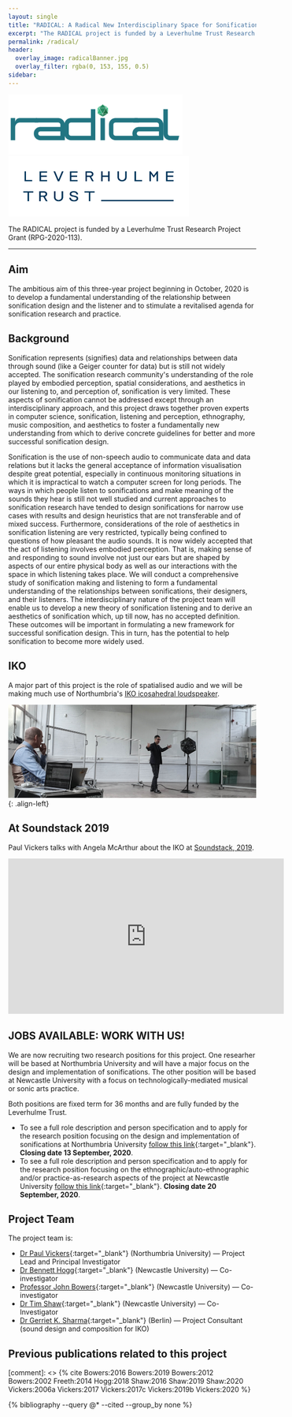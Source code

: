 ```yaml
---
layout: single
title: "RADICAL: A Radical New Interdisciplinary Space for Sonification"
excerpt: "The RADICAL project is funded by a Leverhulme Trust Research Project Grant."
permalink: /radical/
header: 
  overlay_image: radicalBanner.jpg
  overlay_filter: rgba(0, 153, 155, 0.5)
sidebar:
---
```

<img src='/images/RadicalLogo.svg' width='354'>
<img src='/images/Leverhulme_Trust_CMYK_blue.svg' width='367'>

The RADICAL project is funded by a Leverhulme Trust Research Project Grant (RPG-2020-113).
<hr>

## Aim
The ambitious aim of this three-year project beginning in October, 2020 is to develop a fundamental understanding of the relationship between sonification design and the listener and to stimulate a revitalised agenda for sonification research and practice.

## Background
Sonification represents (signifies) data and relationships between data through sound (like a Geiger counter for data) but is still not widely accepted. The sonification research community's understanding of the role played by embodied perception, spatial considerations, and aesthetics in our listening to, and perception of, sonification is very limited. These aspects of sonification cannot be addressed except through an interdisciplinary approach, and this project draws together proven experts in computer science, sonification, listening and perception, ethnography, music composition, and aesthetics to foster a fundamentally new understanding from which to derive concrete guidelines for better and more successful sonification design.

Sonification is the use of non-speech audio to communicate data and data relations but it lacks the general acceptance of information visualisation despite great potential, especially in continuous monitoring situations in which it is impractical to watch a computer screen for long periods. The ways in which people listen to sonifications and make meaning of the sounds they hear is still not well studied and current approaches to sonification research have tended to design sonifications for narrow use cases with results and design heuristics that are not transferable and of mixed success. Furthermore, considerations of the role of aesthetics in sonification listening are very restricted, typically being confined to questions of how pleasant the audio sounds. It is now widely accepted that the act of listening involves embodied perception. That is, making sense of and responding to sound involve not just our ears but are shaped by aspects of our entire physical body as well as our interactions with the space in which listening takes place.
We will conduct a comprehensive study of sonification making and listening to form a fundamental understanding of the relationships between sonifications, their designers, and their listeners. The interdisciplinary nature of the project team will enable us to develop a new theory of sonification listening and to derive an aesthetics of sonification which, up till now, has no accepted definition. These outcomes will be important in formulating a new framework for successful sonification design. This in turn, has the potential to help sonification to become more widely used.


## IKO
A major part of this project is the role of spatialised audio and we will be making much use of Northumbria's [IKO icosahedral loudspeaker](https://paulvickers.github.io/iko/).

![image-left](/images/IKO_Gerriet_Paul.jpg){: .align-left}

## At Soundstack 2019
Paul Vickers talks with Angela McArthur about the IKO at [Soundstack, 2019](http://angelamcarthur.com/soundstack-2019/).
<iframe width="560" height="315" src="https://www.youtube.com/embed/3OD5Sl5tRAs" frameborder="0" allow="accelerometer; encrypted-media; gyroscope; picture-in-picture" allowfullscreen></iframe>


## JOBS AVAILABLE: WORK WITH US!
We are now recruiting two research positions for this project. One researher will be based at Northumbria University and will have a major focus on the design and implementation of sonifications. The other position will be based at Newcastle University  with a focus on technologically-mediated musical or sonic arts practice. 

Both positions are fixed term for 36 months and are fully funded by the Leverhulme Trust.

* To see a full role description and person specification and to apply for the research position focusing on the design and implementation of sonifications at Northumbria University [follow this link](https://www.northumbria.ac.uk/work-for-us/job-vacancies/academic-3241-research-fellow-in-sonification-design-and-aesthetics){:target="_blank"}. **Closing date 13 September, 2020**. 
* To see a full role description and person specification and to apply for the research position focusing on the ethnographic/auto-ethnographic and/or practice-as-research aspects of the project at Newcastle University [follow this link](https://jobs.ncl.ac.uk/job/Newcastle-Research-Associate/616004901/){:target="_blank"}. **Closing date 20 September, 2020**.



## Project Team
The project team is:

* [Dr Paul Vickers](https://www.northumbria.ac.uk/about-us/our-staff/v/dr-paul-vickers/){:target="_blank"} (Northumbria University) &mdash; Project Lead and Principal Investigator
* [Dr Bennett Hogg](https://www.ncl.ac.uk/sacs/staff/profile/bennetthogg.html){:target="_blank"} (Newcastle University) &mdash; Co-investigator
* [Professor John Bowers](https://www.ncl.ac.uk/sacs/staff/profile/johnbowers.html){:target="_blank"} (Newcastle University) &mdash; Co-investigator
* [Dr Tim Shaw](https://ncl.ac.uk/sacs/staff/profile/timshaw.html){:target="_blank"} (Newcastle University) &mdash; Co-Investigator
* [Dr Gerriet K. Sharma](https://www.gksh.net/){:target="_blank"} (Berlin) &mdash; Project Consultant (sound design and composition for IKO)

## Previous publications related to this project

[comment]: <> {% cite Bowers:2016 Bowers:2019 Bowers:2012 Bowers:2002 Freeth:2014 Hogg:2018 Shaw:2016 Shaw:2019 Shaw:2020 Vickers:2006a Vickers:2017 Vickers:2017c Vickers:2019b Vickers:2020 %}

{% bibliography --query @* --cited --group_by none %}